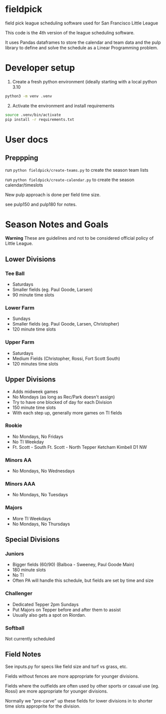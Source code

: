 # fieldpick

field pick league scheduling software used for San Francisco Little League

This code is the 4th version of the league scheduling software. 

It uses Pandas dataframes to store the calendar and team data and the pulp library to define and solve the schedule as a Linear Programming problem.




# Developer setup

1. Create a fresh python environment (ideally starting with a local python 3.10
```bash
python3 -m venv .venv
```

 2. Activate the environment and install requirements

```bash
source .venv/bin/activate
pip install -r requirements.txt
```
# User docs



## Preppping

run 
`python fieldpick/create-teams.py` 
to create the season team lists

run 
`python fieldpick/create-calendar.py` 
to create the season calendar/timeslots


New pulp approach is done per field time size.

see pulp150 and pulp180 for notes.


# Season Notes and Goals

**Warning** 
These are guidelines and not to be considered official policy of Little League.


## Lower Divisions

### Tee Ball
- Saturdays
- Smaller fields (eg. Paul Goode, Larsen)
- 90 minute time slots

### Lower Farm
- Sundays
- Smaller fields (eg. Paul Goode, Larsen, Christopher)
- 120 minute time slots

###  Upper Farm
- Saturdays
- Medium Fields (Christopher, Rossi, Fort Scott South)
- 120 minutes time slots


## Upper Divisions
- Adds midweek games
- No Mondays (as long as Rec/Park doesn't assign)
- Try to have one blocked of day for each Division
- 150 minute time slots
- With each step up, generally more games on TI fields

### Rookie
- No Mondays, No Fridays
- No TI Weekday
- Ft. Scott - South	Ft. Scott - North	Tepper	Ketcham	Kimbell D1 NW

### Minors AA
- No Mondays, No Wednesdays

### Minors AAA
- No Mondays, No Tuesdays


### Majors
- More TI Weekdays
- No Mondays, No Thursdays

## Special Divisions

### Juniors
- Bigger fields (60/90) (Balboa - Sweeney, Paul Goode Main)
- 180 minute slots
- No TI
- Often PA will handle this schedule, but fields are set by time and size

### Challenger
- Dedicated Tepper 2pm Sundays
- Put Majors on Tepper before and after them to assist
- Usually also gets a spot on Riordan.


### Softball
Not currently scheduled


## Field Notes

See inputs.py for specs like field size and turf vs grass, etc.

Fields without fences are more appropriate for younger divisions.

Fields where the outfields are often used by other sports or casual use (eg. Rossi) are more appropriate for younger divisions.

Normally we "pre-carve" up these fields for lower divisions in to shorter time slots approprite for the division.

